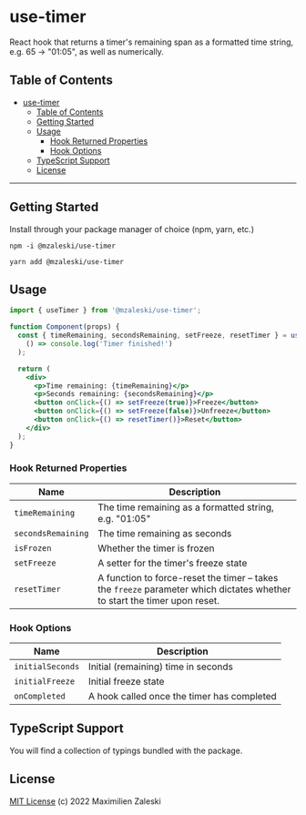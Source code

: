 # use-timer

React hook that returns a timer's remaining span as a formatted time string, e.g. 65 -> "01:05", as well as numerically.

## Table of Contents

- [use-timer](#use-timer)
  - [Table of Contents](#table-of-contents)
  - [Getting Started](#getting-started)
  - [Usage](#usage)
    - [Hook Returned Properties](#hook-returned-properties)
    - [Hook Options](#hook-options)
  - [TypeScript Support](#typescript-support)
  - [License](#license)

---

## Getting Started 

Install through your package manager of choice (npm, yarn, etc.)

```
npm -i @mzaleski/use-timer
```

```
yarn add @mzaleski/use-timer
```

## Usage

```jsx
import { useTimer } from '@mzaleski/use-timer';

function Component(props) {
  const { timeRemaining, secondsRemaining, setFreeze, resetTimer } = useTimer(65, false,                               
    () => console.log('Timer finished!') 
  );

  return (
    <div>
      <p>Time remaining: {timeRemaining}</p>
      <p>Seconds remaining: {secondsRemaining}</p>
      <button onClick={() => setFreeze(true)}>Freeze</button>
      <button onClick={() => setFreeze(false)}>Unfreeze</button>
      <button onClick={() => resetTimer()}>Reset</button>
    </div>
  );
}
```

### Hook Returned Properties

| Name               | Description                                                                                                                 |
| ------------------ | --------------------------------------------------------------------------------------------------------------------------- |
| `timeRemaining`    | The time remaining as a formatted string, e.g. "01:05"                                                                       |
| `secondsRemaining` | The time remaining as seconds                                                                                               |
| `isFrozen`         | Whether the timer is frozen                                                                                                 |
| `setFreeze`        | A setter for the timer's freeze state                                                                                       |
| `resetTimer`       | A function to force-reset the timer – takes the `freeze` parameter which dictates whether to start the timer upon reset.    |

### Hook Options 

| Name             | Description                                |
| ---------------- | ------------------------------------------ |
| `initialSeconds` | Initial (remaining) time in seconds        |
| `initialFreeze`  | Initial freeze state                       |
| `onCompleted`    | A hook called once the timer has completed |

## TypeScript Support 

You will find a collection of typings bundled with the package.

## License

[MIT License](LICENSE) (c) 2022 Maximilien Zaleski
